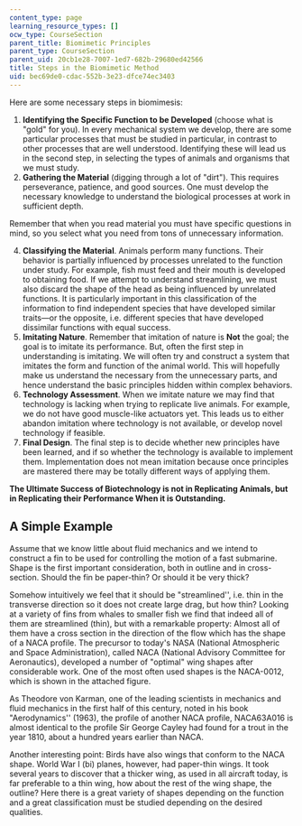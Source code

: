 ```yaml
---
content_type: page
learning_resource_types: []
ocw_type: CourseSection
parent_title: Biomimetic Principles
parent_type: CourseSection
parent_uid: 20cb1e28-7007-1ed7-682b-29680ed42566
title: Steps in the Biomimetic Method
uid: bec69de0-cdac-552b-3e23-dfce74ec3403
---
```


Here are some necessary steps in biomimesis:

1.  **Identifying the Specific Function to be Developed** (choose what is "gold" for you). In every mechanical system we develop, there are some particular processes that must be studied in particular, in contrast to other processes that are well understood. Identifying these will lead us in the second step, in selecting the types of animals and organisms that we must study.
2.  **Gathering the Material** (digging through a lot of "dirt"). This requires perseverance, patience, and good sources. One must develop the necessary knowledge to understand the biological processes at work in sufficient depth.

Remember that when you read material you must have specific questions in mind, so you select what you need from tons of unnecessary information.

4.  **Classifying the Material**. Animals perform many functions. Their behavior is partially influenced by processes unrelated to the function under study. For example, fish must feed and their mouth is developed to obtaining food. If we attempt to understand streamlining, we must also discard the shape of the head as being influenced by unrelated functions. It is particularly important in this classification of the information to find independent species that have developed similar traits—or the opposite, i.e. different species that have developed dissimilar functions with equal success.
5.  **Imitating Nature**. Remember that imitation of nature is **Not** the goal; the goal is to imitate its performance. But, often the first step in understanding is imitating. We will often try and construct a system that imitates the form and function of the animal world. This will hopefully make us understand the necessary from the unnecessary parts, and hence understand the basic principles hidden within complex behaviors.
6.  **Technology Assessment**. When we imitate nature we may find that technology is lacking when trying to replicate live animals. For example, we do not have good muscle-like actuators yet. This leads us to either abandon imitation where technology is not available, or develop novel technology if feasible.
7.  **Final Design**. The final step is to decide whether new principles have been learned, and if so whether the technology is available to implement them. Implementation does not mean imitation because once principles are mastered there may be totally different ways of applying them.

**The Ultimate Success of Biotechnology is not in Replicating Animals, but in Replicating their Performance When it is Outstanding.**

A Simple Example
----------------

Assume that we know little about fluid mechanics and we intend to construct a fin to be used for controlling the motion of a fast submarine. Shape is the first important consideration, both in outline and in cross-section. Should the fin be paper-thin? Or should it be very thick?

Somehow intuitively we feel that it should be "streamlined'', i.e. thin in the transverse direction so it does not create large drag, but how thin? Looking at a variety of fins from whales to smaller fish we find that indeed all of them are streamlined (thin), but with a remarkable property: Almost all of them have a cross section in the direction of the flow which has the shape of a NACA profile. The precursor to today's NASA (National Atmospheric and Space Administration), called NACA (National Advisory Committee for Aeronautics), developed a number of "optimal" wing shapes after considerable work. One of the most often used shapes is the NACA-0012, which is shown in the attached figure.

As Theodore von Karman, one of the leading scientists in mechanics and fluid mechanics in the first half of this century, noted in his book "Aerodynamics'' (1963), the profile of another NACA profile, NACA63A016 is almost identical to the profile Sir George Cayley had found for a trout in the year 1810, about a hundred years earlier than NACA.

Another interesting point: Birds have also wings that conform to the NACA shape. World War I (bi) planes, however, had paper-thin wings. It took several years to discover that a thicker wing, as used in all aircraft today, is far preferable to a thin wing, how about the rest of the wing shape, the outline? Here there is a great variety of shapes depending on the function and a great classification must be studied depending on the desired qualities.
